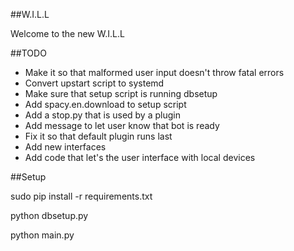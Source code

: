 ##W.I.L.L

Welcome to the new W.I.L.L

##TODO
- Make it so that malformed user input doesn't throw fatal errors
- Convert upstart script to systemd
- Make sure that setup script is running dbsetup
- Add spacy.en.download to setup script
- Add a stop.py that is used by a plugin
- Add message to let user know that bot is ready
- Fix it so that default plugin runs last
- Add new interfaces
- Add code that let's the user interface with local devices


##Setup

sudo pip install -r requirements.txt

python dbsetup.py

python main.py